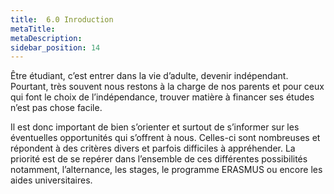 ```yaml
---
title:  6.0 Inroduction
metaTitle: 
metaDescription: 
sidebar_position: 14
---
```


Être étudiant, c’est entrer dans la vie d’adulte, devenir indépendant. Pourtant, très souvent nous restons à la charge de nos parents et pour ceux qui font le choix de l’indépendance, trouver matière à financer ses études n’est pas chose facile.

Il est donc important de bien s’orienter et surtout de s’informer sur les éventuelles opportunités qui s’offrent à nous. Celles-ci sont nombreuses et répondent à des critères divers et parfois difficiles à appréhender. La priorité est de se repérer dans l’ensemble de ces différentes possibilités notamment, l’alternance, les stages, le programme ERASMUS ou encore les aides universitaires.